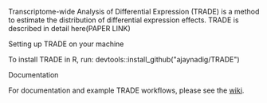 Transcriptome-wide Analysis of Differential Expression (TRADE) is a method to estimate the distribution of differential expression effects. TRADE is described in detail here(PAPER LINK)

Setting up TRADE on your machine

To install TRADE in R, run: devtools::install_github("ajaynadig/TRADE")

Documentation

For documentation and example TRADE workflows, please see the [wiki](https://github.com/ajaynadig/TRADE/wiki).
